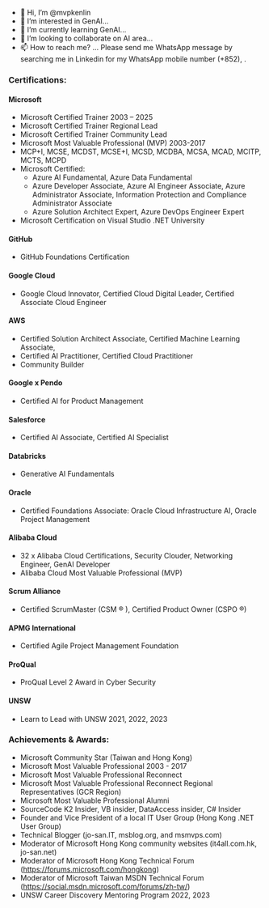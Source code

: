 - 👋 Hi, I’m @mvpkenlin
- 👀 I’m interested in GenAI...
- 🌱 I’m currently learning GenAI...
- 💞️ I’m looking to collaborate on AI area...
- 📫 How to reach me? ... Please send me WhatsApp message by searching me in Linkedin for my WhatsApp mobile number (+852), . 

### Certifications: 
#### Microsoft 
  - Microsoft Certified Trainer 2003 – 2025 
  - Microsoft Certified Trainer Regional Lead
  - Microsoft Certified Trainer Community Lead
  - Microsoft Most Valuable Professional (MVP) 2003-2017
  - MCP+I, MCSE, MCDST, MCSE+I, MCSD, MCDBA, MCSA, MCAD, MCITP, MCTS, MCPD 
  - Microsoft Certified:
    - Azure AI Fundamental, Azure Data Fundamental
    - Azure Developer Associate, Azure AI Engineer Associate, Azure Administrator Associate, Information Protection and Compliance Administrator Associate 
    - Azure Solution Architect Expert, Azure DevOps Engineer Expert 
  - Microsoft Certification on Visual Studio .NET University
#### GitHub
  - GitHub Foundations Certification
#### Google Cloud
  - Google Cloud Innovator, Certified Cloud Digital Leader, Certified Associate Cloud Engineer 
#### AWS
  - Certified Solution Architect Associate, Certified Machine Learning Associate,
  - Certified AI Practitioner, Certified Cloud Practitioner
  - Community Builder
#### Google x Pendo 
  - Certified AI for Product Management
#### Salesforce 
  - Certified AI Associate, Certified AI Specialist
#### Databricks 
  - Generative AI Fundamentals
#### Oracle 
  - Certified Foundations Associate: Oracle Cloud Infrastructure AI, Oracle Project Management 
#### Alibaba Cloud
  - 32 x Alibaba Cloud Certifications, Security Clouder, Networking Engineer, GenAI Developer
  - Alibaba Cloud Most Valuable Professional (MVP)
#### Scrum Alliance 
  - Certified ScrumMaster (CSM ® ), Certified Product Owner (CSPO ®)
#### APMG International 
  - Certified Agile Project Management Foundation
#### ProQual
  - ProQual Level 2 Award in Cyber Security
#### UNSW 
  - Learn to Lead with UNSW 2021, 2022, 2023
    
### Achievements & Awards: 
  - Microsoft Community Star (Taiwan and Hong Kong) 
  - Microsoft Most Valuable Professional 2003 - 2017 
  - Microsoft Most Valuable Professional Reconnect 
  - Microsoft Most Valuable Professional Reconnect Regional Representatives (GCR Region) 
  - Microsoft Most Valuable Professional Alumni 
  - SourceCode K2 Insider, VB insider, DataAccess insider, C# Insider 
  - Founder and Vice President of a local IT User Group (Hong Kong .NET User Group) 
  - Technical Blogger (jo-san.IT, msblog.org, and msmvps.com) 
  - Moderator of Microsoft Hong Kong community websites (it4all.com.hk, jo-san.net) 
  - Moderator of Microsoft Hong Kong Technical Forum (https://forums.microsoft.com/hongkong)  
  - Moderator of Microsoft Taiwan MSDN Technical Forum (https://social.msdn.microsoft.com/forums/zh-tw/) 
  - UNSW Career Discovery Mentoring Program 2022, 2023

<!---
mvpkenlin/mvpkenlin is a ✨ special ✨ repository because its `README.md` (this file) appears on your GitHub profile.
You can click the Preview link to take a look at your changes.
--->
